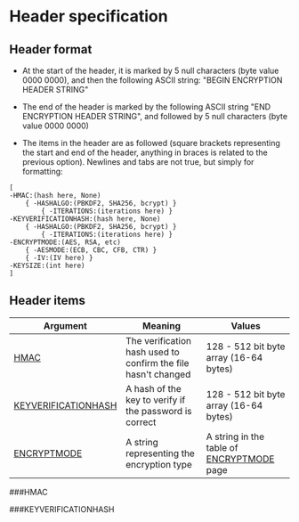 # Header specification

## Header format

* At the start of the header, it is marked by 5 null characters (byte value 0000 0000), and then the following ASCII string: "BEGIN ENCRYPTION HEADER STRING"

* The end of the header is marked by the following ASCII string "END ENCRYPTION HEADER STRING", and followed by 5 null characters (byte value 0000 0000)

* The items in the header are as followed (square brackets representing the start and end of the header, anything in braces is related to the previous option). Newlines and tabs are not true, but simply for formatting:

```
[
-HMAC:(hash here, None)
    { -HASHALGO:(PBKDF2, SHA256, bcrypt) }
        { -ITERATIONS:(iterations here) }
-KEYVERIFICATIONHASH:(hash here, None)
    { -HASHALGO:(PBKDF2, SHA256, bcrypt) }
        { -ITERATIONS:(iterations here) }
-ENCRYPTMODE:(AES, RSA, etc)
    { -AESMODE:(ECB, CBC, CFB, CTR) }
    { -IV:(IV here) }
-KEYSIZE:(int here)
]
```

## Header items

| Argument      | Meaning       | Values|
| ------------- |-------------| ----- |
| [HMAC](#HMAC) | The verification hash used to confirm the file hasn't changed | 128 - 512 bit byte array (16-64 bytes) |
| [KEYVERIFICATIONHASH](#KEYVERIFICATIONHASH) | A hash of the key to verify if the password is correct | 128 - 512 bit byte array (16-64 bytes) |
| [ENCRYPTMODE](#ENCRYPTMODE) | A string representing the encryption type | A string in the table of [ENCRYPTMODE](#ENCRYPTMODE) page |

###HMAC

###KEYVERIFICATIONHASH
